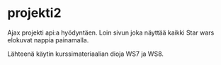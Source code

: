 # projekti2

Ajax projekti api:a hyödyntäen. Loin sivun joka näyttää kaikki Star wars elokuvat nappia painamalla.

Lähteenä käytin kurssimateriaalian dioja WS7 ja WS8.
